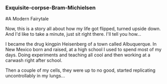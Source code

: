 ### Exquisite-corpse-Bram-Michielsen

#A Modern Fairytale

Now, this is a story all about how my life got flipped, turned upside down. And I'd like to take a minute, just sit right there. I'll tell you how...

I became the drug kingpin Heisenberg of a town called Albuquerque. In New Mexico born and raised, at a high school I used to spend most of my days. Doing experiments and teaching all cool and then working at a carwash right after school. 

Then a couple of my cells, they were up to no good, started replicating uncontrollably in my lungs...
